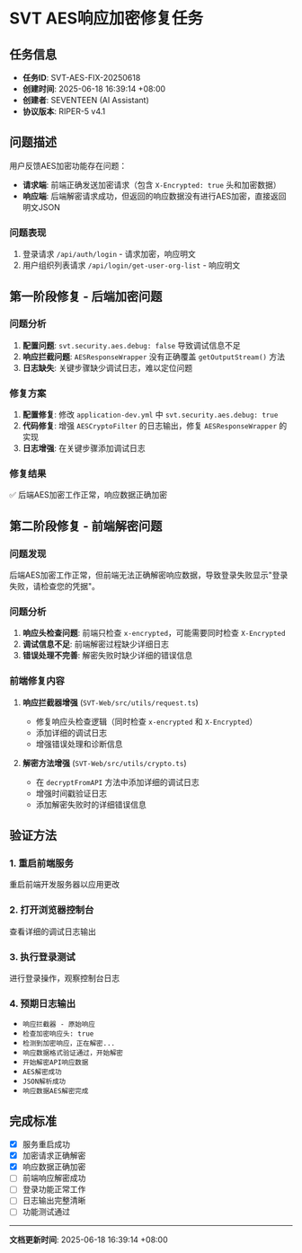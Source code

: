 # SVT AES响应加密修复任务

## 任务信息
- **任务ID**: SVT-AES-FIX-20250618
- **创建时间**: 2025-06-18 16:39:14 +08:00
- **创建者**: SEVENTEEN (AI Assistant)
- **协议版本**: RIPER-5 v4.1

## 问题描述

用户反馈AES加密功能存在问题：
- **请求端**: 前端正确发送加密请求（包含 `X-Encrypted: true` 头和加密数据）
- **响应端**: 后端解密请求成功，但返回的响应数据没有进行AES加密，直接返回明文JSON

### 问题表现
1. 登录请求 `/api/auth/login` - 请求加密，响应明文
2. 用户组织列表请求 `/api/login/get-user-org-list` - 响应明文

## 第一阶段修复 - 后端加密问题

### 问题分析
1. **配置问题**: `svt.security.aes.debug: false` 导致调试信息不足
2. **响应拦截问题**: `AESResponseWrapper` 没有正确覆盖 `getOutputStream()` 方法
3. **日志缺失**: 关键步骤缺少调试日志，难以定位问题

### 修复方案
1. **配置修复**: 修改 `application-dev.yml` 中 `svt.security.aes.debug: true`
2. **代码修复**: 增强 `AESCryptoFilter` 的日志输出，修复 `AESResponseWrapper` 的实现
3. **日志增强**: 在关键步骤添加调试日志

### 修复结果
✅ 后端AES加密工作正常，响应数据正确加密

## 第二阶段修复 - 前端解密问题

### 问题发现
后端AES加密工作正常，但前端无法正确解密响应数据，导致登录失败显示"登录失败，请检查您的凭据"。

### 问题分析
1. **响应头检查问题**: 前端只检查 `x-encrypted`，可能需要同时检查 `X-Encrypted`
2. **调试信息不足**: 前端解密过程缺少详细日志
3. **错误处理不完善**: 解密失败时缺少详细的错误信息

### 前端修复内容
1. **响应拦截器增强** (`SVT-Web/src/utils/request.ts`)
   - 修复响应头检查逻辑（同时检查 `x-encrypted` 和 `X-Encrypted`）
   - 添加详细的调试日志
   - 增强错误处理和诊断信息

2. **解密方法增强** (`SVT-Web/src/utils/crypto.ts`)
   - 在 `decryptFromAPI` 方法中添加详细的调试日志
   - 增强时间戳验证日志
   - 添加解密失败时的详细错误信息

## 验证方法

### 1. 重启前端服务
重启前端开发服务器以应用更改

### 2. 打开浏览器控制台
查看详细的调试日志输出

### 3. 执行登录测试
进行登录操作，观察控制台日志

### 4. 预期日志输出
- `响应拦截器 - 原始响应`
- `检查加密响应头: true`
- `检测到加密响应，正在解密...`
- `响应数据格式验证通过，开始解密`
- `开始解密API响应数据`
- `AES解密成功`
- `JSON解析成功`
- `响应数据AES解密完成`

## 完成标准
- [x] 服务重启成功
- [x] 加密请求正确解密
- [x] 响应数据正确加密
- [ ] 前端响应解密成功
- [ ] 登录功能正常工作
- [ ] 日志输出完整清晰
- [ ] 功能测试通过

---
**文档更新时间**: 2025-06-18 16:39:14 +08:00 